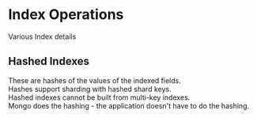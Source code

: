 # Index Operations

Various Index details

## Hashed Indexes

These are hashes of the values of the indexed fields.  
Hashes support sharding with hashed shard keys.  
Hashed indexes cannot be built from multi-key indexes.  
Mongo does the hashing - the application doesn't have to do the hashing.
